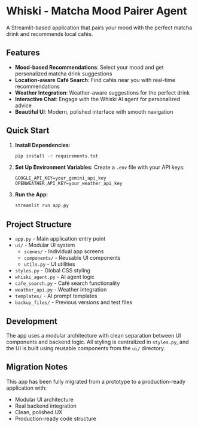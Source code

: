 # Whiski - Matcha Mood Pairer Agent

A Streamlit-based application that pairs your mood with the perfect matcha drink and recommends local cafés.

## Features

- **Mood-based Recommendations**: Select your mood and get personalized matcha drink suggestions
- **Location-aware Café Search**: Find cafés near you with real-time recommendations
- **Weather Integration**: Weather-aware suggestions for the perfect drink
- **Interactive Chat**: Engage with the Whiski AI agent for personalized advice
- **Beautiful UI**: Modern, polished interface with smooth navigation

## Quick Start

1. **Install Dependencies**:
   ```bash
   pip install -r requirements.txt
   ```

2. **Set Up Environment Variables**:
   Create a `.env` file with your API keys:
   ```
   GOOGLE_API_KEY=your_gemini_api_key
   OPENWEATHER_API_KEY=your_weather_api_key
   ```

3. **Run the App**:
   ```bash
   streamlit run app.py
   ```

## Project Structure

- `app.py` - Main application entry point
- `ui/` - Modular UI system
  - `scenes/` - Individual app screens
  - `components/` - Reusable UI components
  - `utils.py` - UI utilities
- `styles.py` - Global CSS styling
- `whiski_agent.py` - AI agent logic
- `cafe_search.py` - Café search functionality
- `weather_api.py` - Weather integration
- `templates/` - AI prompt templates
- `backup_files/` - Previous versions and test files

## Development

The app uses a modular architecture with clean separation between UI components and backend logic. All styling is centralized in `styles.py`, and the UI is built using reusable components from the `ui/` directory.

## Migration Notes

This app has been fully migrated from a prototype to a production-ready application with:
- Modular UI architecture
- Real backend integration
- Clean, polished UX
- Production-ready code structure